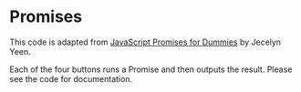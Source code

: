 # Promises

This code is adapted from [JavaScript Promises for Dummies](https://scotch.io/tutorials/javascript-promises-for-dummies) by Jecelyn Yeen.

Each of the four buttons runs a Promise and then outputs the result. Please see the code for documentation.
